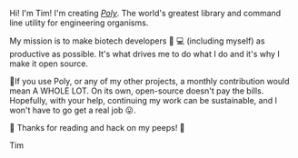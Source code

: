 Hi! I'm Tim!  I'm creating [_Poly_](https://github.com/TimothyStiles/poly). The world's greatest library and command line utility for engineering organisms.

My mission is to make biotech developers :dna: :computer: (including myself) as productive as possible. It's what drives me to do what I do and it's why I make it open source.

🙏If you use Poly, or any of my other projects, a monthly contribution would mean A WHOLE LOT. On its own, open-source doesn't pay the bills. Hopefully, with your help, continuing my work can be sustainable, and I won't have to go get a real job 😛.


:metal: Thanks for reading and hack on my peeps! :metal: 

Tim
